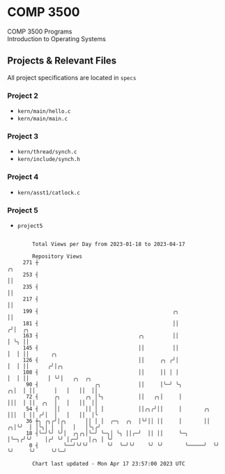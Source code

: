 # COMP 3500
COMP 3500 Programs  
Introduction to Operating Systems  
## Projects & Relevant Files
All project specifications are located in `specs`
### Project 2
- `kern/main/hello.c`
- `kern/main/main.c`
### Project 3
- `kern/thread/synch.c`
- `kern/include/synch.h`
### Project 4
- `kern/asst1/catlock.c`
### Project 5
- `project5`

```

        Total Views per Day from 2023-01-18 to 2023-04-17

        Repository Views
     271 ┼                                                               ╭╮
     253 ┤                                                               ││
     235 ┤                                                               ││
     217 ┤                                                               ││
     199 ┤                                           ╭╮                  ││
     181 ┤                                           ││                 ╭╯│  ╭╮
     163 ┤                                ╭╮         ││                 │ ╰╮ ││
     145 ┤                                ││         ││                 │  │ ││       ╭╮
     126 ┤                                ││     ╭╮ ╭╯│                 │  │ ││      ╭╯│╭╮
     108 ┤                                ││     ││ │ │                 │  │ ││      │ ╰╯│   ╭╮  ╭╮
      90 ┤                  ╭╮            ││     │╰─╯ ╰╮              ╭╮│  │ ││      │   │   ││  ││
      72 ┤     ╭╮        ╭╮ │╰╮           ││   ╭╮│     │              │││  │ ││  ╭╮  │   │   ││  ││
      54 ┤     ││        ││ │ │           ││╭╮╭╯││     │       ╭╮     │││  │ ││ ╭╯│  │   │   ││  │╰
      36 ┼╮ ╭╮╭╯│╭╮      ││ │ │  ╭─╮  ╭╮  │╰╯││ ││     │       ││   ╭╮│╰╯  │ │╰╮│ │  │   │   │╰╮╭╯
      18 ┤╰─╯╰╯ ╰╯│  ╭╮╭╮│╰─╯ ╰─╮│ ╰╮ ││╭─╯  ││ ││     ╰─╮     │╰─╮╭╯╰╯    │╭╯ ╰╯ │╭─╯   │╭╮ │ ╰╯
       0 ┤        ╰──╯╰╯╰╯      ╰╯  ╰─╯╰╯    ╰╯ ╰╯       ╰─────╯  ╰╯       ╰╯     ╰╯     ╰╯╰─╯

        Chart last updated - Mon Apr 17 23:57:00 2023 UTC
        
```
